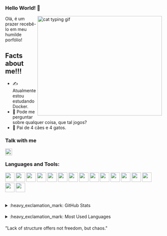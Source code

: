 ### Hello World! 👋
  <img align="right" alt="cat typing gif" src="https://camo.githubusercontent.com/747b16d34fb50186c8931ee913cdbd068f643ec6e243cdb2595dbdff61c01d0e/68747470733a2f2f6d656469612e67697068792e636f6d2f6d656469612f506951656a4566333131313655526a7534562f67697068792e676966" width="400" height="320" />

Olá, é um prazer recebê-lo em meu humilde porfólio!

## Facts about me!!!
- ✍️ Atualmente estou estudando Docker.
- 💬 Pode me perguntar sobre qualquer coisa, que tal jogos?
- 🐶 Pai de 4 cães e 4 gatos.

### Talk with me

[<img align="left" alt="ryan | LinkedIn" width="22px" src="https://cdn.jsdelivr.net/npm/simple-icons@v3/icons/linkedin.svg" />][linkedin]

<br />

### Languages and Tools:
  
  <img src="https://img.shields.io/badge/JavaScript-007ACC?style=for-the-badge&logo=javascript&logoColor=white" height="30px"/> <img src="https://img.shields.io/badge/TypeScript-007ACC?style=for-the-badge&logo=typescript&logoColor=white" height="30px"/> <img src="https://img.shields.io/badge/Node.js-43853D?style=for-the-badge&logo=node.js&logoColor=white" height="30px"/> <img src="https://img.shields.io/badge/Express.js-404D59?style=for-the-badge&logo=express.js&logoColor=white" height="30px"/> <img src="https://img.shields.io/badge/PostgreSQL-316192?style=for-the-badge&logo=postgresql&logoColor=white" height="30px"/> <img src="https://img.shields.io/badge/MongoDB-316192?style=for-the-badge&logo=mongodb&logoColor=white" height="30px"/> <img src="https://img.shields.io/badge/Prisma-316192?style=for-the-badge&logo=prisma&logoColor=white" height="30px"/> <img src="https://img.shields.io/badge/AWS-316192?style=for-the-badge&logo=aws&logoColor=white" height="30px"/> <img src="https://img.shields.io/badge/Docker-316192?style=for-the-badge&logo=docker&logoColor=white" height="30px"/> <img src="https://img.shields.io/badge/Jest-316192?style=for-the-badge&logo=jest&logoColor=white" height="30px"/> <img src="https://img.shields.io/badge/Cypress-316192?style=for-the-badge&logo=cypress&logoColor=white" height="30px"/> <img src="https://img.shields.io/badge/React-316192?style=for-the-badge&logo=react&logoColor=white" height="30px"/> <img src="https://img.shields.io/badge/Styled-components-316192?style=for-the-badge&logo=styled-components&logoColor=white" height="30px"/> <img src="https://img.shields.io/badge/HTML-316192?style=for-the-badge&logo=html&logoColor=white" height="30px"/> <img src="https://img.shields.io/badge/CSS-316192?style=for-the-badge&logo=css&logoColor=white" height="30px"/> <img src="https://img.shields.io/badge/VSCode-316192?style=for-the-badge&logo=vscodes&logoColor=white" height="30px"/>

<br />

<details>
  <summary>:heavy_exclamation_mark: GitHub Stats</summary>

  <img align="bottom" alt="My GitHub Stats" src="https://github-readme-stats.vercel.app/api?username=fknight-cyber&show_icons=true&hide_border=true" />

</details>

####

<details>
  <summary>:heavy_exclamation_mark: Most Used Languages</summary>

<img align="bottom" alt="My GitHub Top Languages" src="https://github-readme-stats.vercel.app/api/top-langs/?username=fknight-cyber" />

</details>

####

[linkedin]: https://www.linkedin.com/in/ryan-nicholas-15ba51158/

<!--START_SECTION:waka-->
<!--END_SECTION:waka-->

"Lack of structure offers not freedom, but chaos."
